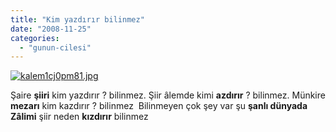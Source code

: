 ```yaml
---
title: "Kim yazdırır bilinmez"
date: "2008-11-25"
categories: 
  - "gunun-cilesi"
---
```


[![kalem1cj0pm81.jpg](/uploads/2008/11/kalem1cj0pm81.jpg)](/uploads/2008/11/kalem1cj0pm81.jpg "kalem1cj0pm81.jpg")

Şaire **şiiri** kim yazdırır ? bilinmez. Şiir âlemde kimi **azdırır** ? bilinmez. Münkire **mezarı** kim kazdırır ? bilinmez  Bilinmeyen çok şey var şu **şanlı dünyada** **Zâlimi** şiir neden **kızdırır** bilinmez
